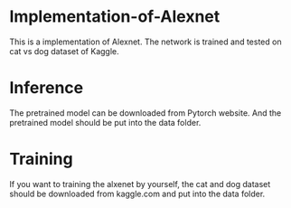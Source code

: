 # Implementation-of-Alexnet
This is a implementation of  Alexnet. The network is trained and tested on cat vs dog dataset of Kaggle.
# Inference 
The pretrained model can be downloaded from Pytorch website. And the pretrained model should be put into the data folder. 
# Training
If you want to training the alxenet by yourself, the cat and dog dataset should be downloaded from kaggle.com and put into the data folder.
